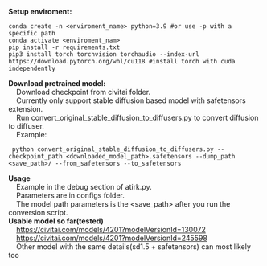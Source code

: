 **Setup enviroment:**
```
conda create -n <enviroment_name> python=3.9 #or use -p with a specific path
conda activate <enviroment_nam> 
pip install -r requirements.txt
pip3 install torch torchvision torchaudio --index-url https://download.pytorch.org/whl/cu118 #install torch with cuda independently 
```
**Download pretrained model:** <br>
 &nbsp;&nbsp;&nbsp;&nbsp;Download checkpoint from civitai folder. <br>
 &nbsp;&nbsp;&nbsp;&nbsp;Currently only support stable diffusion based model with safetensors extension. <br>
 &nbsp;&nbsp;&nbsp;&nbsp;Run convert_original_stable_diffusion_to_diffusers.py to convert diffusion to diffuser. <br>
 &nbsp;&nbsp;&nbsp;&nbsp;Example: 
 ```
  python convert_original_stable_diffusion_to_diffusers.py --checkpoint_path <downloaded_model_path>.safetensors --dump_path <save_path>/ --from_safetensors --to_safetensors
 ```
 **Usage** <br> 
 &nbsp;&nbsp;&nbsp;&nbsp;Example in the debug section of atirk.py. <br>
 &nbsp;&nbsp;&nbsp;&nbsp;Parameters are in configs folder. <br>
 &nbsp;&nbsp;&nbsp;&nbsp;The model path parameters is the <save_path> after you run the conversion script. <br>
  **Usable model so far(tested)** <br>
&nbsp;&nbsp;&nbsp;&nbsp;https://civitai.com/models/4201?modelVersionId=130072 <br>
&nbsp;&nbsp;&nbsp;&nbsp;https://civitai.com/models/4201?modelVersionId=245598 <br>
&nbsp;&nbsp;&nbsp;&nbsp;Other model with the same details(sd1.5 + safetensors) can most likely too 

